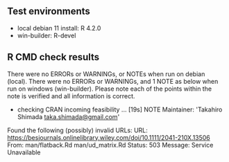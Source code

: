 ## Test environments
* local debian 11 install: R 4.2.0
* win-builder: R-devel


## R CMD check results

There were no ERRORs or WARNINGs, or NOTEs when run on debian (local).
There were no ERRORs or WARNINGs, and 1 NOTE as below when run on windows (win-builder).
Please note each of the points within the note is verified and all information is correct.


* checking CRAN incoming feasibility ... [19s] NOTE
Maintainer: 'Takahiro Shimada <taka.shimada@gmail.com>'

Found the following (possibly) invalid URLs:
  URL: https://besjournals.onlinelibrary.wiley.com/doi/10.1111/2041-210X.13506
    From: man/flatback.Rd
          man/ud_matrix.Rd
    Status: 503
    Message: Service Unavailable